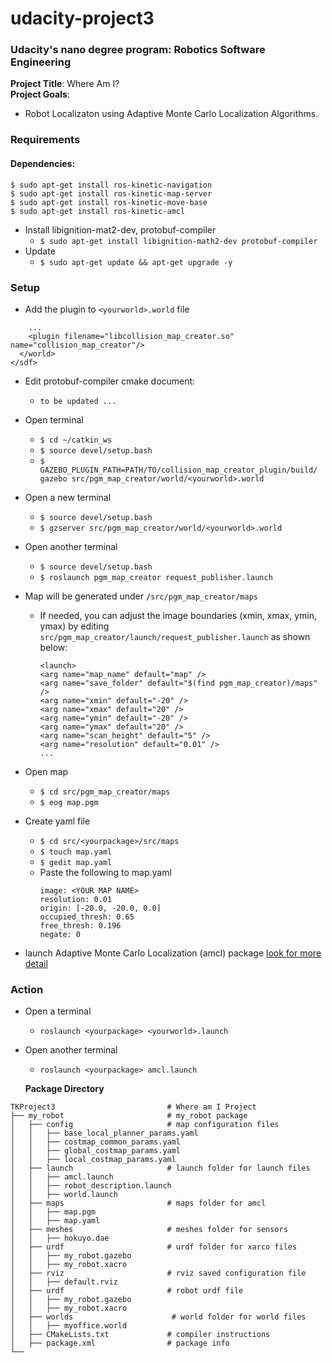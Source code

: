 # udacity-project3
### Udacity's nano degree program: Robotics Software Engineering  
**Project Title**: Where Am I?  
**Project Goals**: 
- Robot Localizaton using Adaptive Monte Carlo Localization Algorithms.

### Requirements
#### Dependencies:
```
$ sudo apt-get install ros-kinetic-navigation
$ sudo apt-get install ros-kinetic-map-server
$ sudo apt-get install ros-kinetic-move-base
$ sudo apt-get install ros-kinetic-amcl
```
- Install libignition-mat2-dev, protobuf-compiler
  - `$ sudo apt-get install libignition-math2-dev protobuf-compiler`
- Update
  - `$ sudo apt-get update && apt-get upgrade -y`

### Setup
- Add the plugin to `<yourworld>.world` file
```
    ...
    <plugin filename="libcollision_map_creator.so" name="collision_map_creator"/>
  </world>
</sdf>
```
- Edit protobuf-compiler cmake document:
  - `to be updated ...`
- Open terminal
  - `$ cd ~/catkin_ws`
  - `$ source devel/setup.bash`
  - `$ GAZEBO_PLUGIN_PATH=PATH/TO/collision_map_creator_plugin/build/ gazebo src/pgm_map_creator/world/<yourworld>.world`
 
- Open a new terminal
  - `$ source devel/setup.bash`
  - `$ gzserver src/pgm_map_creator/world/<yourworld>.world`

- Open another terminal
  - `$ source devel/setup.bash`
  - `$ roslaunch pgm_map_creator request_publisher.launch`

- Map will be generated under `/src/pgm_map_creator/maps`
  - If needed, you can adjust the image boundaries (xmin, xmax, ymin, ymax) by editing `src/pgm_map_creator/launch/request_publisher.launch` as shown below:
    ```
    <launch>
    <arg name="map_name" default="map" />
    <arg name="save_folder" default="$(find pgm_map_creator)/maps" />
    <arg name="xmin" default="-20" />
    <arg name="xmax" default="20" />
    <arg name="ymin" default="-20" />
    <arg name="ymax" default="20" />
    <arg name="scan_height" default="5" />
    <arg name="resolution" default="0.01" />
    ...
    ```
- Open map
  - `$ cd src/pgm_map_creator/maps`
  - `$ eog map.pgm`
- Create yaml file
  - `$ cd src/<yourpackage>/src/maps`
  - `$ touch map.yaml`
  - `$ gedit map.yaml`
  - Paste the following to map.yaml
    ```
    image: <YOUR MAP NAME>
    resolution: 0.01
    origin: [-20.0, -20.0, 0.0]
    occupied_thresh: 0.65
    free_thresh: 0.196
    negate: 0
    ```
- launch Adaptive Monte Carlo Localization (amcl) package [look for more detail](http://wiki.ros.org/amcl)

### Action
- Open a terminal
  - `roslaunch <yourpackage> <yourworld>.launch`
- Open another terminal
  - `roslaunch <yourpackage> amcl.launch`

  **Package Directory**
```
TKProject3                         # Where am I Project
├── my_robot                       # my_robot package   
│   ├── config                     # map configuration files   
│   │   ├── base_local_planner_params.yaml
│   │   ├── costmap_common_params.yaml    
│   │   ├── global_costmap_params.yaml
│   │   ├── local_costmap_params.yaml              
│   ├── launch                     # launch folder for launch files   
│   │   ├── amcl.launch
│   │   ├── robot_description.launch
│   │   ├── world.launch
│   ├── maps                       # maps folder for amcl
│   │   ├── map.pgm
│   │   ├── map.yaml
│   ├── meshes                     # meshes folder for sensors
│   │   ├── hokuyo.dae
│   ├── urdf                       # urdf folder for xarco files
│   │   ├── my_robot.gazebo
│   │   ├── my_robot.xacro
│   ├── rviz                       # rviz saved configuration file
│   │   ├── default.rviz
│   ├── urdf                       # robot urdf file
│   │   ├── my_robot.gazebo
│   │   ├── my_robot.xacro
│   ├── worlds                      # world folder for world files
│   │   ├── myoffice.world
│   ├── CMakeLists.txt             # compiler instructions
│   ├── package.xml                # package info              
└──   
```
